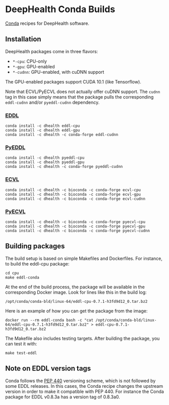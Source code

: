 # DeepHealth Conda Builds

[Conda](https://docs.conda.io/en/latest/) recipes for DeepHealth software.

## Installation

DeepHealth packages come in three flavors:

* `*-cpu`: CPU-only
* `*-gpu`: GPU-enabled
* `*-cudnn`: GPU-enabled, with cuDNN support

The GPU-enabled packages support CUDA 10.1 (like Tensorflow).

Note that ECVL/PyECVL does not actually offer cuDNN support. The `cudnn` tag
in this case simply means that the package pulls the corresponding
`eddl-cudnn` and/or `pyeddl-cudnn` dependency.

### [EDDL](https://github.com/deephealthproject/eddl)

```
conda install -c dhealth eddl-cpu
conda install -c dhealth eddl-gpu
conda install -c dhealth -c conda-forge eddl-cudnn
```

### [PyEDDL](https://github.com/deephealthproject/pyeddl)

```
conda install -c dhealth pyeddl-cpu
conda install -c dhealth pyeddl-gpu
conda install -c dhealth -c conda-forge pyeddl-cudnn
```

### [ECVL](https://github.com/deephealthproject/ecvl)

```
conda install -c dhealth -c bioconda -c conda-forge ecvl-cpu
conda install -c dhealth -c bioconda -c conda-forge ecvl-gpu
conda install -c dhealth -c bioconda -c conda-forge ecvl-cudnn
```

### [PyECVL](https://github.com/deephealthproject/pyecvl)

```
conda install -c dhealth -c bioconda -c conda-forge pyecvl-cpu
conda install -c dhealth -c bioconda -c conda-forge pyecvl-gpu
conda install -c dhealth -c bioconda -c conda-forge pyecvl-cudnn
```


## Building packages

The build setup is based on simple Makefiles and Dockerfiles. For instance, to build the eddl-cpu package:

```
cd cpu
make eddl-conda
```

At the end of the build process, the package will be available in the corresponding Docker image. Look for lines like this in the build log:

```
/opt/conda/conda-bld/linux-64/eddl-cpu-0.7.1-h3fd9d12_0.tar.bz2
```

Here is an example of how you can get the package from the image:

```
docker run --rm eddl-conda bash -c "cat /opt/conda/conda-bld/linux-64/eddl-cpu-0.7.1-h3fd9d12_0.tar.bz2" > eddl-cpu-0.7.1-h3fd9d12_0.tar.bz2
```

The Makefile also includes testing targets. After building the package, you can test it with:

```
make test-eddl
```


## Note on EDDL version tags

Conda follows the [PEP 440](https://www.python.org/dev/peps/pep-0440/)
versioning scheme, which is not followed by some EDDL releases. In this cases,
the Conda recipe changes the upstream version in order to make it compatible
with PEP 440. For instance the Conda package for EDDL v0.8.3a has a version
tag of 0.8.3a0.

